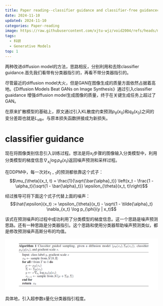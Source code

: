 ```yaml
---
title: Paper reading--classifier guidance and classifier-free guidancec
date: 2024-11-10
updated: 2024-11-10
categories: Paper-reading
image: https://raw.githubusercontent.com/xjtu-wjz/void2004/refs/heads/main/pics_for_post/_2024-11-07%20175038.webp
tags:
  - 科研
  - Generative Models
top: 1
---
```

两种改进diffusion model的方法，思路相反，分别利用和去除classifier guidance.首先我们看带有分类器指引的，再看不带分类器指引的。

尽管最近的diffusion model大火，但是GAN在图像生成的质量方面依然占据着高地。《Diffusion Models Beat GANs on Image Synthesis》通过引入classifier guaidance 增强diffusion model生成图像的质量，终于在关键生成任务上超过了GAN。

在原来扩散模型的基础上，原文通过引入KL散度约束预测$p_{\theta}(x_0)$和$q_{\theta}(x_0)$之间的变分差距也就是$L_{vlb}$。与原本损失函数拼接成为新损失。

# classifier guidance
现在将图像类别信息引入训练过程。想法是将$x_{t}$步骤的图像输入分类模型中，利用分类模型的梯度信息$\nabla_{x_t} \log p_{\theta}(x_t)$返回噪声预测和采样过程。

在DDPM中，每一次对$x_{t-1}$的预测都依靠这个式子：
$$\mu_{\theta}(x_t, t) = \frac{1}{\sqrt{\bar{\alpha}_t}} \left(x_t - \frac{1 - \alpha_t}{\sqrt{1 - \bar{\alpha}_t}} \epsilon_{\theta}(x_t, t)\right)$$

经过推导可将下面这个式子代替上面的噪声：
$$\hat{\epsilon}(x_t) := \epsilon_{\theta}(x_t) - \sqrt{1 - \tilde{\alpha}_t} \nabla_{x_t} \log p_{\phi}(y | x_t)$$

该式在预测噪声的过程中成功利用了分类模型的梯度信息。这一个思路是噪声预测思路。还有一种思路是分类器指引。这个思路和使用分类器帮助噪声预测类似，都是修改预测噪声高斯分布的均值。

![alt text](../../materials/guide1.png)

具体地，引入超参数$s$量化分类器指引程度。